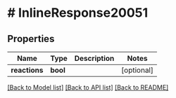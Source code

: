 # # InlineResponse20051

## Properties

Name | Type | Description | Notes
------------ | ------------- | ------------- | -------------
**reactions** | **bool** |  | [optional]

[[Back to Model list]](../../README.md#models) [[Back to API list]](../../README.md#endpoints) [[Back to README]](../../README.md)
